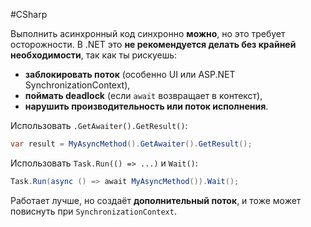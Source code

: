 #CSharp 

Выполнить асинхронный код синхронно **можно**, но это требует осторожности. В .NET это **не рекомендуется делать без крайней необходимости**, так как ты рискуешь:
- **заблокировать поток** (особенно UI или ASP.NET SynchronizationContext),    
- **поймать deadlock** (если `await` возвращает в контекст),    
- **нарушить производительность или поток исполнения**.

Использовать `.GetAwaiter().GetResult()`:
```C#
var result = MyAsyncMethod().GetAwaiter().GetResult();
```

Использовать `Task.Run(() => ...)` и `Wait()`:
```C#
Task.Run(async () => await MyAsyncMethod()).Wait();
```

Работает лучше, но создаёт **дополнительный поток**, и тоже может повиснуть при `SynchronizationContext`.